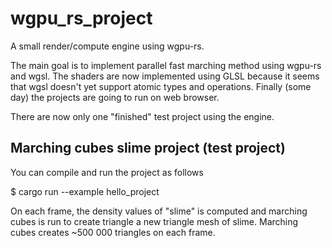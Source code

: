 # wgpu_rs_project

A small render/compute engine using wgpu-rs.

The main goal is to implement parallel fast marching method using wgpu-rs and wgsl. The shaders are now implemented using GLSL 
because it seems that wgsl doesn't yet support atomic types and operations. Finally (some day) the projects are going to run on web browser.

There are now only one "finished" test project using the engine. 

## Marching cubes slime project (test project)

You can compile and run the project as follows

$ cargo run --example hello_project 

On each frame, the density values of "slime" is computed and marching cubes is run to create triangle a new triangle mesh of slime.
Marching cubes creates ~500 000 triangles on each frame.
